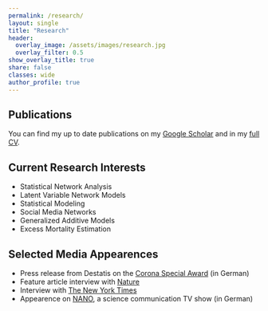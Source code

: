 ```yaml
---
permalink: /research/
layout: single
title: "Research"
header:
  overlay_image: /assets/images/research.jpg
  overlay_filter: 0.5
show_overlay_title: true
share: false
classes: wide
author_profile: true  
---
```


Publications
---------------

You can find my up to date publications on my [Google Scholar](https://scholar.google.com/citations?user=m0vP4pYAAAAJ&hl=en) and in my <a href="/assets/pdf/cv_giacomo_de_nicola.pdf" target="_blank">full CV</a>.

Current Research Interests
---------------

+ Statistical Network Analysis
+ Latent Variable Network Models
+ Statistical Modeling
+ Social Media Networks
+ Generalized Additive Models
+ Excess Mortality Estimation


Selected Media Appearences
---------------

+ Press release from Destatis on the [Corona Special Award](https://www.destatis.de/DE/Presse/Pressemitteilungen/2022/11/PD22_487_p001.html) (in German)
+ Feature article interview with [Nature](https://www.nature.com/articles/d41586-022-00104-8)
+ Interview with [The New York Times](https://www.nytimes.com/2022/05/05/health/covid-global-deaths.html)
+ Appearence on [NANO](https://www.3sat.de/wissen/nano/220207-sendung-nano-102.html), a science communication TV show (in German)
